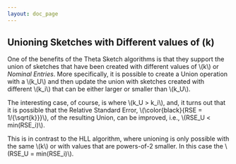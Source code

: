 ```yaml
---
layout: doc_page
---
```


## Unioning Sketches with Different values of \(k\)

<p>One of the benefits of the Theta Sketch algorithms is that they support the union of sketches that have been created with different values of \(k\) or <i>Nominal Entries</i>. More specifically, it is possible to create a Union operation with a \(k_U\) and then update the union with sketches created with different \(k_i\) that can be either larger or smaller than \(k_U\).</p>

<p>The interesting case, of course, is where \(k_U &gt; k_i\), and, it turns out that it is possible that the Relative Standard Error, \(\color{black}{RSE = 1/{\sqrt{k}}}\), of the resulting Union, can be improved, 
i.e., \(RSE_U &lt; min(RSE_i)\).</p>

<p>This is in contrast to the HLL algorithm, where unioning is only possible with the same \(k\) or with values that are powers-of-2 smaller. 
In this case the \(RSE_U = min(RSE_i)\).</p>

